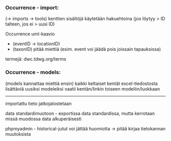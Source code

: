 ### Occurrence - import:
(-> imports -> tools)
kenttien sisältöjä käytetään hakuehtoina (jos löytyy > ID talteen, jos ei > uusi ID)

Occurrence uml-kaavio
- (eventID -> locationID)
- (taxonID)
pitää miettiä (esim. event voi jäädä pois joissain tapauksissa)

termejä: dwc.tdwg.org/terms

### Occurrence - models: 
(models kannattaa miettiä ensin)
kaikki keltaiset kentät excel-tiedostosta lisättäviä uusiksi modeleiksi
vaatii kentän/linkin toiseen modeliin/luokkaan

-------------

importattu tieto jatkojalostetaan

data standardimuotoon - exportissa data standardissa, mutta kerrotaan missä muodossa data alkuperäisesti

phpmyadmin - historical-jutut voi jättää huomiotta
-> pitää kirjaa tietokannan muutoksista

